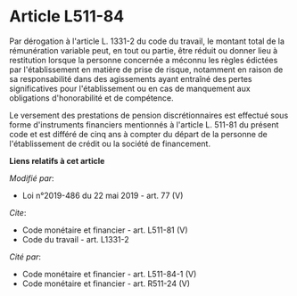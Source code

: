 # Article L511-84

Par dérogation à l'article L. 1331-2 du code du travail, le montant total de la rémunération variable peut, en tout ou
partie, être réduit ou donner lieu à restitution lorsque la personne concernée a méconnu les règles édictées par
l'établissement en matière de prise de risque, notamment en raison de sa responsabilité dans des agissements ayant entraîné
des pertes significatives pour l'établissement ou en cas de manquement aux obligations d'honorabilité et de compétence. 

Le versement des prestations de pension discrétionnaires est effectué sous forme d'instruments financiers mentionnés à
l'article L. 511-81 du présent code et est différé de cinq ans à compter du départ de la personne de l'établissement de
crédit ou la société de financement.

**Liens relatifs à cet article**

_Modifié par_:

  - Loi n°2019-486 du 22 mai 2019 - art. 77 (V)

_Cite_:

  - Code monétaire et financier - art. L511-81 (V)
  - Code du travail - art. L1331-2

_Cité par_:

  - Code monétaire et financier - art. L511-84-1 (V)
  - Code monétaire et financier - art. R511-24 (V)
